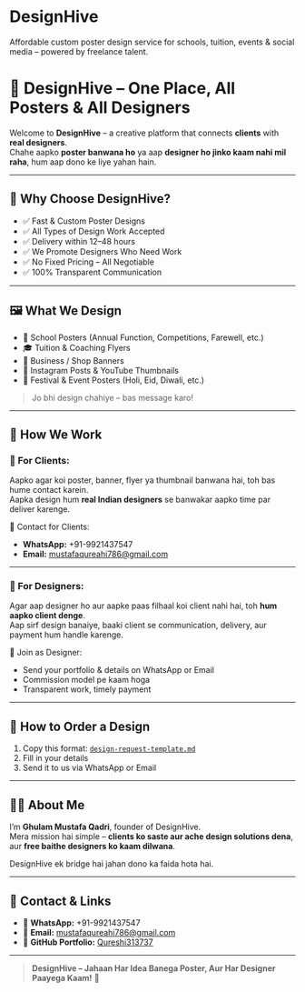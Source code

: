 # DesignHive
Affordable custom poster design service for schools, tuition, events &amp; social media – powered by freelance talent.
# 🎨 DesignHive – One Place, All Posters & All Designers

Welcome to **DesignHive** – a creative platform that connects **clients** with **real designers**.  
Chahe aapko **poster banwana ho** ya aap **designer ho jinko kaam nahi mil raha**, hum aap dono ke liye yahan hain.

---

## 🐝 Why Choose DesignHive?

- ✅ Fast & Custom Poster Designs  
- ✅ All Types of Design Work Accepted  
- ✅ Delivery within 12–48 hours  
- ✅ We Promote Designers Who Need Work  
- ✅ No Fixed Pricing – All Negotiable  
- ✅ 100% Transparent Communication

---

## 🖼️ What We Design

- 🏫 School Posters (Annual Function, Competitions, Farewell, etc.)  
- 🎓 Tuition & Coaching Flyers  
- 📢 Business / Shop Banners  
- 📲 Instagram Posts & YouTube Thumbnails  
- 🌈 Festival & Event Posters (Holi, Eid, Diwali, etc.)

> Jo bhi design chahiye – bas message karo!

---

## 🤝 How We Work

### 👤 For Clients:
Aapko agar koi poster, banner, flyer ya thumbnail banwana hai, toh bas hume contact karein.  
Aapka design hum **real Indian designers** se banwakar aapko time par deliver karenge.

📩 Contact for Clients:  
- **WhatsApp:** +91-9921437547  
- **Email:** mustafaqureahi786@gmail.com

---

### 🎨 For Designers:
Agar aap designer ho aur aapke paas filhaal koi client nahi hai, toh **hum aapko client denge**.  
Aap sirf design banaiye, baaki client se communication, delivery, aur payment hum handle karenge.

📩 Join as Designer:  
- Send your portfolio & details on WhatsApp or Email  
- Commission model pe kaam hoga  
- Transparent work, timely payment

---

## 📝 How to Order a Design

1. Copy this format: [`design-request-template.md`](./forms/design-request-template.md)  
2. Fill in your details  
3. Send it to us via WhatsApp or Email

---

## 🧑‍💼 About Me

I’m **Ghulam Mustafa Qadri**, founder of DesignHive.  
Mera mission hai simple – **clients ko saste aur ache design solutions dena**, aur **free baithe designers ko kaam dilwana**.

DesignHive ek bridge hai jahan dono ka faida hota hai.

---

## 🔗 Contact & Links

- 📱 **WhatsApp:** +91-9921437547  
- 📧 **Email:** mustafaqureahi786@gmail.com  
- 📁 **GitHub Portfolio:** [Qureshi313737](https://github.com/Qureshi313737/DesignHive)

---

> **DesignHive – Jahaan Har Idea Banega Poster, Aur Har Designer Paayega Kaam!** 🐝

